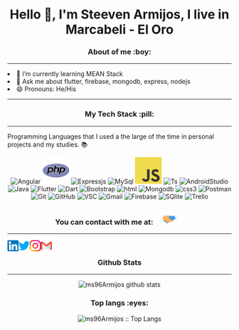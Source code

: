 <h1 align="center"> Hello 👋, I'm Steeven Armijos, I live in Marcabeli - El Oro </h1>


<h3 align="center"> About of me :boy:</h3>
<hr>

<li> 🔭 I’m currently learning MEAN Stack</li>
<li> 💬 Ask me about flutter, firebase, mongodb, express, nodejs</li>
<li> 😄 Pronouns: He/His</li>

<hr>

<h3 align="center">My Tech Stack :pill:</h3>
<hr>


Programming Languages that I used a the large of the time in personal projects and my studies. :books:
<p align="center" >
 <img src="https://damiandeluca.com.ar/wp-content/uploads/2018/04/angular.png" alt="Angular" width="60">  <img src="https://raw.githubusercontent.com/github/explore/80688e429a7d4ef2fca1e82350fe8e3517d3494d/topics/php/php.png" alt="php" width="60">  <img src="https://ih1.redbubble.net/image.1637717834.1604/aps,504x498,small,transparent-pad,600x600,f8f8f8.u1.jpg" alt="Expressjs" width="60">  <img src="https://hafizhfauzan.com/portfolio/assets/img/mysql.png" alt="MySql" width="60">  <img src="https://raw.githubusercontent.com/github/explore/80688e429a7d4ef2fca1e82350fe8e3517d3494d/topics/javascript/javascript.png" alt="jQuery" width="60">  <img src="https://iconape.com/wp-content/png_logo_vector/typescript.png" alt="Ts" width="60">  <img src="https://upload.wikimedia.org/wikipedia/commons/6/66/Android_robot.png" alt="AndroidStudio" width="60">  <img src="https://cdn-icons-png.flaticon.com/512/226/226777.png" alt="Java" width="60">  <img src="https://www.kindpng.com/picc/m/355-3557482_flutter-logo-png-transparent-png.png" alt="Flutter" width="60">  <img src="https://blog.pleets.org/img/articles/dart-icon.png" alt="Dart" width="60">  <img src="https://w7.pngwing.com/pngs/341/514/png-transparent-bootstrap-plain-logo-icon.png" alt="Bootstrap" width="60">  <img src="https://cdn-icons-png.flaticon.com/512/1216/1216733.png" alt="html" width="60">  <img src="https://victorroblesweb.es/wp-content/uploads/2016/11/mongodb.png" alt="Mongodb" width="60">  <img src="https://w7.pngwing.com/pngs/241/797/png-transparent-cascading-style-sheets-css3-javascript-logo-world-wide-web-blue-angle-text-thumbnail.png" alt="css3" width="60">  <img src="https://repository-images.githubusercontent.com/233450313/aab78f80-432c-11ea-80f4-3eeebac4d126" alt="Postman" width="60">  <img src="https://upload.wikimedia.org/wikipedia/commons/thumb/e/e0/Git-logo.svg/1280px-Git-logo.svg.png" alt="Git" width="60">  <img src="https://cdn-icons-png.flaticon.com/512/25/25231.png" alt="GitHub" width="60">  <img src="https://cdn.freebiesupply.com/logos/thumbs/2x/visual-studio-code-logo.png" alt="VSC" width="60">  <img src="https://cdn-icons-png.flaticon.com/512/281/281769.png" alt="Gmail" width="60">  <img src="https://brandslogos.com/wp-content/uploads/thumbs/firebase-logo-vector.svg" alt="Firebase" width="60">  <img src="https://upload.wikimedia.org/wikipedia/commons/thumb/3/38/SQLite370.svg/1280px-SQLite370.svg.png" alt="SQlite" width="60"> <img src="https://trackingtime.co/wp-content/themes/trackingtime-v4/img/temp/logos/trello.png" alt="Trello" width="60"> </p>
 


<h3 align="center"> You can contact with me at:<img src="https://github.com/SatYu26/SatYu26/blob/master/Assets/Handshake.gif" height="32px"></h3>
<hr>


<p align="center" >
 <a href="https://www.linkedin.com/in/steeven-m-armijos-910449231/"><img align="left" alt="Linkedin" height="25" width="25" src="https://github.com/SatYu26/SatYu26/blob/master/Assets/Linkedin.svg" />
  </a> &nbsp;&nbsp;
  <a href="https://twitter.com/LANESS54327981?t=obHfYr5dfdraEVRsyhkDLg&s=09"><img align="left" alt="Twitter" height="25" width="25" src="https://github.com/SatYu26/SatYu26/blob/master/Assets/Twitter.svg" />
  </a> &nbsp;&nbsp;
  <a href="https://www.instagram.com/tivisam96/"><img align="left" alt="Instagram" height="25" width="25" src="https://github.com/SatYu26/SatYu26/blob/master/Assets/Instagram.svg" />
  </a> &nbsp;&nbsp;
  <a href="mailto:smarmijosb@gmail.com"><img align="left" alt="Gmail" height="25" width="25" src="https://github.com/SatYu26/SatYu26/blob/master/Assets/Gmail.svg" /></a>&nbsp;&nbsp; 
  </p>

<h3 align="center"> Github Stats </h3>
<hr>
<p align="center" >
<img alt="ms96Armijos github stats" src="https://github-readme-stats.vercel.app/api?username=ms96Armijos&show_icons=true&theme=merko"  > </p>


<h3 align="center">Top langs :eyes:</h3>

<p align="center"><img src="https://github-readme-stats.vercel.app/api/top-langs/?username=ms96Armijos&langs_count=10&theme=tokyonight&layout=compact" alt="ms96Armijos :: Top Langs" /></p>


<!--
**ms96Armijos/ms96Armijos** is a ✨ _special_ ✨ repository because its `README.md` (this file) appears on your GitHub profile.

Here are some ideas to get you started:

- 🔭 I’m currently working on ...
- 🌱 I’m currently learning ...
- 👯 I’m looking to collaborate on ...
- 🤔 I’m looking for help with ...
- 💬 Ask me about ...
- 📫 How to reach me: ...
- 😄 Pronouns: ...
- ⚡ Fun fact: ...
-->
